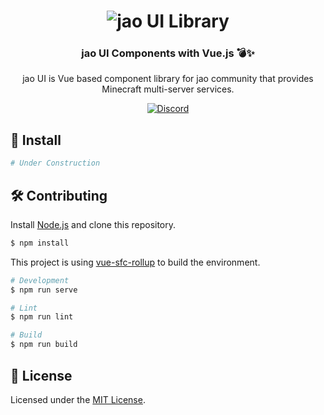 <h1 align="center">
  <img src="https://user-images.githubusercontent.com/23224932/114276380-51370e80-9a61-11eb-9c72-615340a4d4b8.png" alt="jao UI Library">
</h1>
<h3 align="center">jao UI Components with Vue.js 💣✨</h3>
<p align="center">
jao UI is Vue based component library for jao community that provides Minecraft multi-server services.
</p>

<p align="center">
  <a href="https://discord.com/invite/YjwYEBk">
    <img src="https://discordapp.com/api/guilds/597378876556967936/widget.png" alt="Discord">
  </a>
</p>

## 🚀 Install

```bash
# Under Construction
```

## 🛠 Contributing

Install [Node.js](https://nodejs.org/) and clone this repository.

```bash
$ npm install
```

This project is using [vue-sfc-rollup](https://github.com/team-innovation/vue-sfc-rollup) to build the environment.

```bash
# Development
$ npm run serve

# Lint
$ npm run lint

# Build
$ npm run build
```

## 📑 License

Licensed under the [MIT License](https://opensource.org/licenses/MIT).
